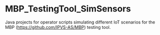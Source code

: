 # MBP_TestingTool_SimSensors
Java projects for operator scripts simulating different IoT scenarios for the MBP (https://github.com/IPVS-AS/MBP) testing tool.
